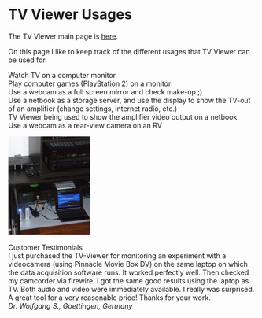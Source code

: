 # TV Viewer Usages
The TV Viewer main page is [here](https://github.com/Profile926/BrowseTo.Org/blob/main/README.md).

On this page I like to keep track of the different usages that TV Viewer can be used for.

Watch TV on a computer monitor  
Play computer games (PlayStation 2) on a monitor  
Use a webcam as a full screen mirror and check make-up ;)  
Use a netbook as a storage server, and use the display to show the TV-out of an amplifier (change settings, internet radio, etc.)  
TV Viewer being used to show the amplifier video output on a netbook  
Use a webcam as a rear-view camera on an RV  

![TV Viewer usage with TV-out of an amplifier](https://github.com/Profile926/BrowseTo.Org/blob/main/tvviewer/tv_viewer_amplifyer_display.jpg)

Customer Testimonials  
I just purchased the TV-Viewer for monitoring an experiment with a videocamera (using Pinnacle Movie Box DV) on the same laptop on which the data acquisition software runs. It worked perfectly well. Then checked my camcorder via firewire. I got the same good results using the laptop as TV. Both audio and video were immediately available. I really was surprised.  
A great tool for a very reasonable price! Thanks for your work.  
*Dr. Wolfgang S., Goettingen, Germany*
